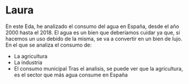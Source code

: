 # Laura

En este Eda, he analizado el consumo del agua en España, desde el año 2000 hasta el 2018.
El agua es un bien que deberíamos cuidar ya que, si hacemos un uso debido de la misma, se va a convertir en un bien de lujo.
En el que se analiza el consumo de:
- La agricultura
- La industria
- El consumo municipal
Tras el analisis, se puede ver que la agricultura, es el sector que más agua consume en España
